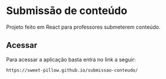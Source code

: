 # Submissão de conteúdo
Projeto feito em React para professores submeterem conteúdo.
## Acessar
Para acessar a aplicação basta entra no link a seguir:
```
https://sweet-pillow.github.io/submissao-conteudo/
```